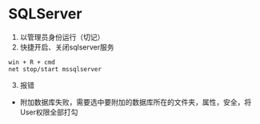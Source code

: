 # SQLServer
1. 以管理员身份运行（切记）
2. 快捷开启、关闭sqlserver服务
```
win + R + cmd
net stop/start mssqlserver
```
3. 报错
- 附加数据库失败，需要选中要附加的数据库所在的文件夹，属性，安全，将User权限全部打勾

